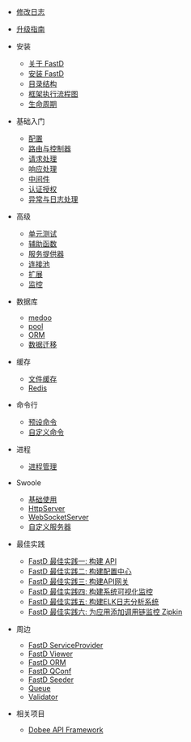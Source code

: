 - [修改日志](zh-cn/change-log.md)
- [升级指南](zh-cn/upgrade.md)

- 安装
    - [关于 FastD](zh-cn/introduct/1-1-about-fastd.md)
    - [安装 FastD](zh-cn/introduct/1-2-installing.md)
    - [目录结构](zh-cn/introduct/1-3-directory-structure.md)
    - [框架执行流程图](zh-cn/introduct/1-4-flow.md)
    - [生命周期](zh-cn/introduct/1-5-lifecycle.md)

- 基础入门
    - [配置](zh-cn/basic/2-1-configuration.md)
    - [路由与控制器](zh-cn/basic/2-2-routing-and-controllers.md)
    - [请求处理](zh-cn/basic/2-3-request-handling.md)
    - [响应处理](zh-cn/basic/2-4-response-handling.md)
    - [中间件](zh-cn/basic/2-5-middleware.md)
    - [认证授权](zh-cn/basic/2-6-authorization.md)
    - [异常与日志处理](zh-cn/basic/2-7-exception-logger-handling.md)
    

- 高级
    - [单元测试](zh-cn/advanced/3-6-testcase.md)
    - [辅助函数](zh-cn/advanced/3-7-helpers.md)
    - [服务提供器](zh-cn/advanced/3-8-service-provider.md)
    - [连接池](zh-cn/advanced/3-11-connection-pool.md)
    - [扩展](zh-cn/advanced/3-12-extend.md)
    - [监控](zh-cn/advanced/3-13-monitor.md)

- 数据库
    - [medoo](zh-cn/database/4-1-database.md)
    - [pool](zh-cn/database/4-2-connection-pool.md)
    - [ORM]()
    - [数据迁移]()

- 缓存
    - [文件缓存](zh-cn/cache/5-1-cache.md)
    - [Redis]()
    
- 命令行
    - [预设命令](zh-cn/console/6-1-console.md)
    - [自定义命令]()
    
- 进程
    - [进程管理](zh-cn/process/7-1-swoole-processor.md)
    
- Swoole
    - [基础使用](zh-cn/swoole/8-1-swoole-server.md)
    - [HttpServer]()
    - [WebSocketServer]()
    - [自定义服务器]()

- 最佳实践
    - [FastD 最佳实践一: 构建 API](blog/practice/practice-1-created-api.md)
    - [FastD 最佳实践二: 构建配置中心](blog/practice/practice-2-created-configure.md)
    - [FastD 最佳实践三: 构建API网关](blog/practice/practice-3-created-gateway.md)
    - [FastD 最佳实践四: 构建系统可视化监控](blog/practice/practice-4-created-monitor.md)
    - [FastD 最佳实践五: 构建ELK日志分析系统](blog/practice/practice-5-created-log.md)
    - [FastD 最佳实践六: 为应用添加调用链监控 Zipkin](blog/practice/practice-6-created-zipkin.md)

- 周边
    * [FastD ServiceProvider](https://github.com/linghit/service-provider)
    * [FastD Viewer](https://github.com/JanHuang/viewer)
    * [FastD ORM](https://github.com/zqhong/fastd-eloquent)
    * [FastD QConf](https://github.com/JanHuang/QConfServiceProvider)
    * [FastD Seeder](https://github.com/RunnerLee/fastd-seeder)
    * [Queue](https://github.com/RunnerLee/queue)
    * [Validator](https://github.com/RunnerLee/validator)

- 相关项目
    * [Dobee API Framework](https://github.com/JanHuang/dobee)
